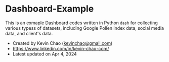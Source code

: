# Dashboard-Example
This is an exmaple Dashboard codes written in Python `dash` for collecting various typess of datasets, including Google Pollen index data, social media data, and client's data. 

* Created by Kevin Chao (kevinchao@gmail.com)
* https://www.linkedin.com/in/kevin-chao-com/
* Latest updated on Apr 4, 2024

